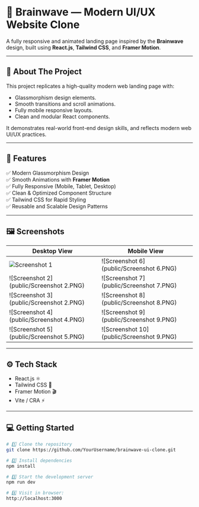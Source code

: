 # 🧠 Brainwave — Modern UI/UX Website Clone

A fully responsive and animated landing page inspired by the **Brainwave** design, built using **React.js**, **Tailwind CSS**, and **Framer Motion**.

---

## 🚀 About The Project

This project replicates a high-quality modern web landing page with:

- Glassmorphism design elements.
- Smooth transitions and scroll animations.
- Fully mobile responsive layouts.
- Clean and modular React components.

It demonstrates real-world front-end design skills, and reflects modern web UI/UX practices.

---

## 🌟 Features

✅ Modern Glassmorphism Design  
✅ Smooth Animations with **Framer Motion**  
✅ Fully Responsive (Mobile, Tablet, Desktop)  
✅ Clean & Optimized Component Structure  
✅ Tailwind CSS for Rapid Styling  
✅ Reusable and Scalable Design Patterns  

---

## 🖼️ Screenshots

| Desktop View | Mobile View |
| ------------ | ----------- |
| ![Screenshot 1](public/Screenshot1.PNG) | ![Screenshot 6](public/Screenshot 6.PNG) |
| ![Screenshot 2](public/Screenshot 2.PNG) | ![Screenshot 7](public/Screenshot 7.PNG) |
| ![Screenshot 3](public/Screenshot 2.PNG) | ![Screenshot 8](public/Screenshot 8.PNG) |
| ![Screenshot 4](public/Screenshot 4.PNG) | ![Screenshot 9](public/Screenshot 9.PNG) |
| ![Screenshot 5](public/Screenshot 5.PNG) | ![Screenshot 10](public/Screenshot 9.PNG) |


---

## ⚙️ Tech Stack

- React.js ⚛️
- Tailwind CSS 💨
- Framer Motion 🎬
- Vite / CRA ⚡

---

## 💻 Getting Started

```bash
# 1️⃣ Clone the repository
git clone https://github.com/YourUsername/brainwave-ui-clone.git

# 2️⃣ Install dependencies
npm install

# 3️⃣ Start the development server
npm run dev

# 4️⃣ Visit in browser:
http://localhost:3000
